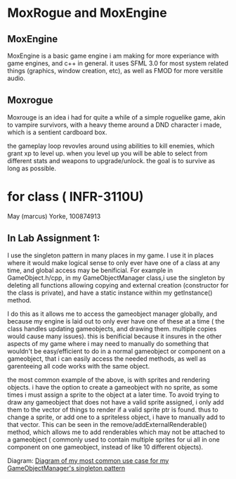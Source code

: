 # MoxRogue and MoxEngine
## MoxEngine
MoxEngine is a basic game engine i am making for more experiance with game engines, and c++ in general. it uses SFML 3.0 for most system related things (graphics, window creation, etc), as well as FMOD for more versitile audio.

## Moxrogue
Moxrouge is an idea i had for quite a while of a simple roguelike game, akin to vampire survivors, with a heavy theme around a DND character i made, which is a sentient cardboard box.

the gameplay loop revovles around using abilities to kill enemies, which grant xp to level up. when you level up you will be able to select from different stats and weapons to upgrade/unlock.
the goal is to survive as long as possible.


# for class ( INFR-3110U)

May (marcus) Yorke, 100874913

## In Lab Assignment 1:
I use the singleton pattern in many places in my game. I use it in places where it would make logical sense to only ever have one of a class at any time, and global access may be benificial.
For example in GameObject.h/cpp, in my GameObjectManager class,i use the singleton by deleting all functions allowing copying and external creation (constructor for the class is private), and have a static instance within my getInstance() method.

I do this as it allows me to access the gameobject manager globally, and because my engine is laid out to only ever have one of these at a time ( the class handles updating gameobjects, and drawing them. multiple copies would cause many issues). 
this is benificial because it insures in the other aspects of my game where i may need to manually do something that wouldn't be easy/efficient to do in a normal gameobject or component on a gameobject, 
that i can easily access the needed methods, as well as garenteeing all code works with the same object. 

the most common example of the above, is with sprites and rendering objects. i have the option to create a gameobject with no sprite, as some times i must assign a sprite to the object at a later time.
To avoid trying to draw any gameobject that does not have a valid sprite assigned, i only add them to the vector of things to render if a valid sprite ptr is found. thus to change a sprite, or add one to a spriteless object, i have to manually add to that vector.
This can be seen in the remove/addExternalRenderable() method, which allows me to add renderables which may not be attached to a gameobject ( commonly used to contain multiple sprites for ui all in one component on one gameobject, instead of like 10 different objects). 

Diagram:
[Diagram of my most common use case for my GameObjectManager's singleton pattern](Diagrams/ILA1_Diagram.png)
